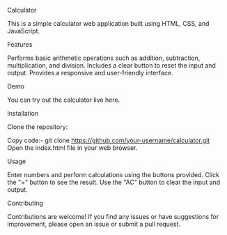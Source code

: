 Calculator

This is a simple calculator web application built using HTML, CSS, and JavaScript.


Features

Performs basic arithmetic operations such as addition, subtraction, multiplication, and division.
Includes a clear button to reset the input and output.
Provides a responsive and user-friendly interface.

Demo

You can try out the calculator live here.

Installation

Clone the repository:

Copy code:-
git clone https://github.com/your-username/calculator.git
Open the index.html file in your web browser.

Usage

Enter numbers and perform calculations using the buttons provided.
Click the "=" button to see the result.
Use the "AC" button to clear the input and output.

Contributing

Contributions are welcome! If you find any issues or have suggestions for improvement, please open an issue or submit a pull request.

